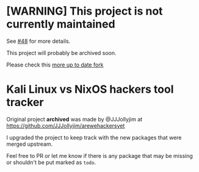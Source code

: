 # [WARNING] This project is not currently maintained

See [#48](https://github.com/AkechiShiro/arewehackersyet/issues/48) for more details.

This project will probably be archived soon.

Please check this [more up to date fork](https://github.com/pyrox0/arewehackersyet)

# Kali Linux vs NixOS hackers tool tracker

Original project **archived** was made by @JJJollyjim at https://github.com/JJJollyjim/arewehackersyet

I upgraded the project to keep track with the new packages that were merged upstream.

Feel free to PR or let me know if there is any package that may be missing or shouldn't be put marked as `todo`.
